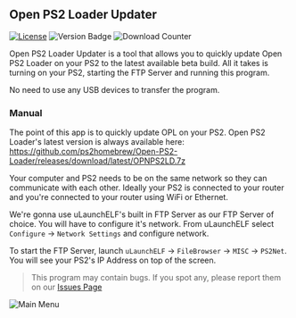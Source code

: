 ## Open PS2 Loader Updater
[![License](https://img.shields.io/github/license/KcrPL/Open-PS2-Loader-Updater.svg?style=flat-square)](http://www.gnu.org/licenses/gpl-3.0)
![Version Badge](https://img.shields.io/github/release/riiconnect24/Open-PS2-Loader-Updater.svg?style=flat-square)
![Download Counter](https://img.shields.io/github/downloads/KcrPL/Open-PS2-Loader-Updater/total.svg?style=flat-square)

Open PS2 Loader Updater is a tool that allows you to quickly update Open PS2 Loader on your PS2 to the latest available beta build. All it takes is turning on your PS2, starting the FTP Server and running this program.

No need to use any USB devices to transfer the program.

### Manual
The point of this app is to quickly update OPL on your PS2.
Open PS2 Loader's latest version is always available here: https://github.com/ps2homebrew/Open-PS2-Loader/releases/download/latest/OPNPS2LD.7z

Your computer and PS2 needs to be on the same network so they can communicate with each other.
Ideally your PS2 is connected to your router and you're connected to your router using WiFi or Ethernet.

We're gonna use uLaunchELF's built in FTP Server as our FTP Server of choice. You will have to configure it's network.
From uLaunchELF select `Configure` -> `Network Settings` and configure network.

To start the FTP Server, launch `uLaunchELF` -> `FileBrowser` -> `MISC` -> `PS2Net`.
You will see your PS2's IP Address on top of the screen.

>This program may contain bugs. If you spot any, please report them on our [Issues Page](https://github.com/KcrPL/Open-PS2-Loader-Updater/issues)

![Main Menu](https://i.imgur.com/iBrX1MU.jpg)

